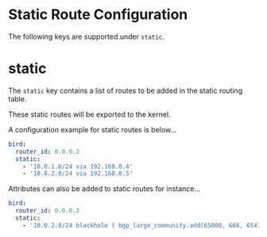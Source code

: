 # Static Route Configuration

The following keys are supported under `static`.

# static

The `static` key contains a list of routes to be added in the static routing table.

These static routes will be exported to the kernel.

A configuration example for static routes is below...
```yaml
bird:
  router_id: 0.0.0.2
  static:
    - '10.0.1.0/24 via 192.168.0.4'
    - '10.0.2.0/24 via 192.168.0.5'
```

Attributes can also be added to static routes for instance...
```yaml
bird:
  router_id: 0.0.0.2
  static:
    - '10.0.2.0/24 blackhole { bgp_large_community.add(65000, 666, 65412) }'
```
